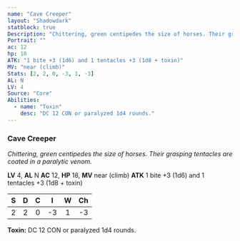 ```yaml
---
name: "Cave Creeper"
layout: "Shadowdark"
statblock: true
Description: "Chittering, green centipedes the size of horses. Their grasping tentacles are coated in a paralytic venom."
Portrait: ""
ac: 12
hp: 18
ATK: "1 bite +3 (1d6) and 1 tentacles +3 (1d8 + toxin)"
MV: "near (climb)"
Stats: [2, 2, 0, -3, 1, -3]
AL: N
LV: 4
Source: "Core"
Abilities:
  - name: "Toxin"
    desc: "DC 12 CON or paralyzed 1d4 rounds."
---
```


### Cave Creeper

_Chittering, green centipedes the size of horses. Their grasping tentacles are coated in a paralytic venom._

**LV** 4, **AL** N
**AC** 12, **HP** 18, **MV** near (climb)
**ATK** 1 bite +3 (1d6) and 1 tentacles +3 (1d8 + toxin)

|  S  |  D  |  C  |  I  |  W  |  Ch  |
|:---:|:---:|:---:|:---:|:---:|:----:|
| 2 | 2 | 0 | -3 | 1 | -3 |

**Toxin:** DC 12 CON or paralyzed 1d4 rounds.

